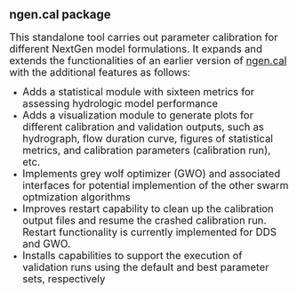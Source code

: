 ## ngen.cal package

<font size="4"> This standalone tool carries out parameter calibration for different NextGen model formulations. It expands and extends the functionalities of an earlier version of [ngen.cal](https://github.com/NOAA-OWP/ngen-cal/tree/master/python/ngen_cal) with the additional features as follows: </font>

- <font size="4"> Adds a statistical module with sixteen metrics for assessing hydrologic model performance </font>
- <font size="4"> Adds a visualization module to generate plots for different calibration and validation outputs, such as hydrograph, flow duration curve, figures of statistical metrics, and calibration parameters (calibration run), etc. </font>
- <font size="4"> Implements grey wolf optimizer (GWO) and associated interfaces for potential implemention of the other swarm optmization algorithms </font>
- <font size="4"> Improves restart capability to clean up the calibration output files and resume the crashed calibration run. Restart functionality is currently implemented for DDS and GWO. </font>
- <font size="4"> Installs capabilities to support the execution of validation runs using the default and best parameter sets, respectively </font>


